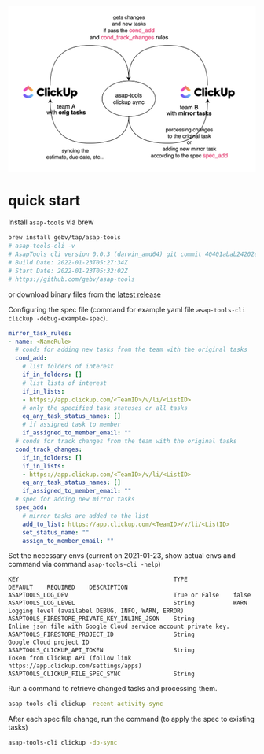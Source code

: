 ![asap-tools sync with clickup ](../.github/clickup-schema.png)

# quick start

Install `asap-tools` via brew

```bash
brew install gebv/tap/asap-tools
# asap-tools-cli -v
# AsapTools cli version 0.0.3 (darwin_amd64) git commit 40401abab24202e19852464d953e16e99e77125e
# Build Date: 2022-01-23T05:27:34Z
# Start Date: 2022-01-23T05:32:02Z
# https://github.com/gebv/asap-tools
```

or download binary files from the [latest release](https://github.com/gebv/asap-tools/releases/latest)

Configuring the spec file (command for example yaml file `asap-tools-cli clickup -debug-example-spec`).

```yaml
mirror_task_rules:
- name: <NameRule>
  # conds for adding new tasks from the team with the original tasks
  cond_add:
    # list folders of interest
    if_in_folders: []
    # list lists of interest
    if_in_lists:
    - https://app.clickup.com/<TeamID>/v/li/<ListID>
    # only the specified task statuses or all tasks
    eq_any_task_status_names: []
    # if assigned task to member
    if_assigned_to_member_email: ""
  # conds for track changes from the team with the original tasks
  cond_track_changes:
    if_in_folders: []
    if_in_lists:
    - https://app.clickup.com/<TeamID>/v/li/<ListID>
    eq_any_task_status_names: []
    if_assigned_to_member_email: ""
  # spec for adding new mirror tasks
  spec_add:
    # mirror tasks are added to the list
    add_to_list: https://app.clickup.com/<TeamID>/v/li/<ListID>
    set_status_name: ""
    assign_to_member_email: ""
```

Set the necessary envs (current on 2021-01-23, show actual envs and command via command `asap-tools-cli -help`)

```csv
KEY                                            TYPE             DEFAULT    REQUIRED    DESCRIPTION
ASAPTOOLS_LOG_DEV                              True or False    false
ASAPTOOLS_LOG_LEVEL                            String           WARN                   Logging level (availabel DEBUG, INFO, WARN, ERROR)
ASAPTOOLS_FIRESTORE_PRIVATE_KEY_INLINE_JSON    String                                  Inline json file with Google Cloud service account private key.
ASAPTOOLS_FIRESTORE_PROJECT_ID                 String                                  Google Cloud project ID
ASAPTOOLS_CLICKUP_API_TOKEN                    String                                  Token from ClickUp API (follow link https://app.clickup.com/settings/apps)
ASAPTOOLS_CLICKUP_FILE_SPEC_SYNC               String
```

Run a command to retrieve changed tasks and processing them.

```bash
asap-tools-cli clickup -recent-activity-sync
```

After each spec file change, run the command (to apply the spec to existing tasks)

```bash
asap-tools-cli clickup -db-sync
```
